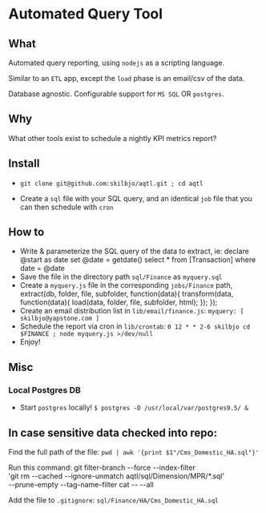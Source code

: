 # Automated Query Tool

## What 
Automated query reporting, using `nodejs` as a scripting language.

Similar to an `ETL` app, except the `load` phase is an email/csv of the data.

Database agnostic. Configurable support for `MS SQL` OR `postgres`.

## Why
What other tools exist to schedule a nightly KPI metrics report?

## Install
- `git clone git@github.com:skilbjo/aqtl.git ; cd aqtl`

- Create a `sql` file with your SQL query, and an identical `job` file that you can then schedule with `cron`

## How to
- Write & parameterize the SQL query of the data to extract, ie:
		declare @start as date
		set @date = getdate()
		select * from [Transaction] where date = @date
- Save the file in the directory path `sql/Finance` as `myquery.sql`
- Create a `myquery.js` file in the corresponding `jobs/Finance` path,
		extract(db, folder, file, subfolder, function(data){
			transform(data, function(data){
				load(data, folder, file, subfolder, html);
			});
		});
- Create an email distribution list in `lib/email/finance.js`: `myquery: [ skilbjo@yapstone.com ]`
- Schedule the report via cron in `lib/crontab`: `0 12 * * 2-6 skilbjo cd $FINANCE ; node myquery.js >/dev/null`
- Enjoy!

## Misc
### Local Postgres DB
- Start `postgres` locally! `$ postgres -D /usr/local/var/postgres9.5/ &`

## In case sensitive data checked into repo:
Find the full path of the file: `pwd | awk '{print $1"/Cms_Domestic_HA.sql"}'`

Run this command:
		git filter-branch --force --index-filter \
		'git rm --cached --ignore-unmatch aqtl/sql/Dimension/MPR/*.sql' \
		--prune-empty --tag-name-filter cat -- --all

Add the file to `.gitignore`: `sql/Finance/HA/Cms_Domestic_HA.sql`